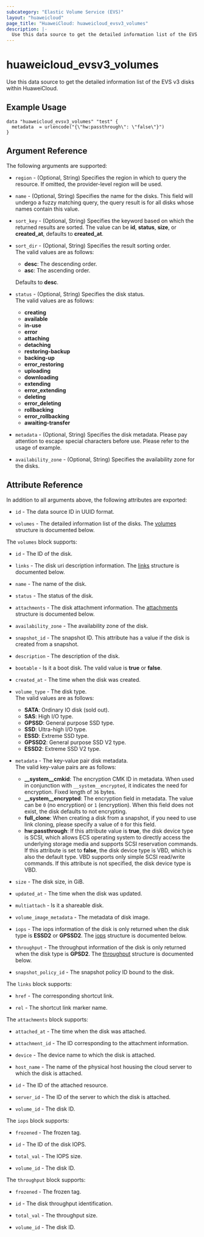```yaml
---
subcategory: "Elastic Volume Service (EVS)"
layout: "huaweicloud"
page_title: "HuaweiCloud: huaweicloud_evsv3_volumes"
description: |-
  Use this data source to get the detailed information list of the EVS v3 disks within HuaweiCloud.
---
```


# huaweicloud_evsv3_volumes

Use this data source to get the detailed information list of the EVS v3 disks within HuaweiCloud.

## Example Usage

```hcl
data "huaweicloud_evsv3_volumes" "test" {
  metadata  = urlencode("{\"hw:passthrough\": \"false\"}")
}
```

## Argument Reference

The following arguments are supported:

* `region` - (Optional, String) Specifies the region in which to query the resource.
  If omitted, the provider-level region will be used.

* `name` - (Optional, String) Specifies the name for the disks. This field will undergo a fuzzy matching query, the
  query result is for all disks whose names contain this value.

* `sort_key` - (Optional, String) Specifies the keyword based on which the returned results are sorted.
  The value can be **id**, **status**, **size**, or **created_at**, defaults to **created_at**.

* `sort_dir` - (Optional, String) Specifies the result sorting order.  
  The valid values are as follows:
  + **desc**: The descending order.
  + **asc**: The ascending order.

  Defaults to **desc**.

* `status` - (Optional, String) Specifies the disk status.  
  The valid values are as follows:
  + **creating**
  + **available**
  + **in-use**
  + **error**
  + **attaching**
  + **detaching**
  + **restoring-backup**
  + **backing-up**
  + **error_restoring**
  + **uploading**
  + **downloading**
  + **extending**
  + **error_extending**
  + **deleting**
  + **error_deleting**
  + **rollbacking**
  + **error_rollbacking**
  + **awaiting-transfer**

* `metadata` - (Optional, String) Specifies the disk metadata.
  Please pay attention to escape special characters before use. Please refer to the usage of example.

* `availability_zone` - (Optional, String) Specifies the availability zone for the disks.

## Attribute Reference

In addition to all arguments above, the following attributes are exported:

* `id` - The data source ID in UUID format.

* `volumes` - The detailed information list of the disks.
  The [volumes](#v3_volumes_struct) structure is documented below.

<a name="v3_volumes_struct"></a>
The `volumes` block supports:

* `id` - The ID of the disk.

* `links` - The disk uri description information.
  The [links](#v3_volumes_links_struct) structure is documented below.

* `name` - The name of the disk.

* `status` - The status of the disk.

* `attachments` - The disk attachment information.
  The [attachments](#v3_volumes_attachments_struct) structure is documented below.

* `availability_zone` - The availability zone of the disk.

* `snapshot_id` - The snapshot ID. This attribute has a value if the disk is created from a snapshot.

* `description` - The description of the disk.

* `bootable` - Is it a boot disk. The valid value is **true** or **false**.

* `created_at` - The time when the disk was created.

* `volume_type` - The disk type.  
  The valid values are as follows:
  + **SATA**: Ordinary IO disk (sold out).
  + **SAS**: High I/O type.
  + **GPSSD**: General purpose SSD type.
  + **SSD**: Ultra-high I/O type.
  + **ESSD**: Extreme SSD type.
  + **GPSSD2**: General purpose SSD V2 type.
  + **ESSD2**: Extreme SSD V2 type.

* `metadata` - The key-value pair disk metadata.  
  The valid key-value pairs are as follows:
  + **__system__cmkid**: The encryption CMK ID in metadata. When used in conjunction with `__system__encrypted`,
    it indicates the need for encryption. Fixed length of `36` bytes.
  + **__system__encrypted**: The encryption field in metadata. The value can be `0` (no encryption) or `1` (encryption).
    When this field does not exist, the disk defaults to not encrypting.
  + **full_clone**: When creating a disk from a snapshot, if you need to use link cloning, please specify a value of `0`
    for this field.
  + **hw:passthrough**: If this attribute value is **true**, the disk device type is SCSI, which allows ECS operating
    system to directly access the underlying storage media and supports SCSI reservation commands. If this attribute is
    set to **false**, the disk device type is VBD, which is also the default type. VBD supports only simple SCSI
    read/write commands. If this attribute is not specified, the disk device type is VBD.

* `size` - The disk size, in GiB.

* `updated_at` - The time when the disk was updated.

* `multiattach` - Is it a shareable disk.

* `volume_image_metadata` - The metadata of disk image.

* `iops` - The iops information of the disk is only returned when the disk type is **ESSD2** or **GPSSD2**.
  The [iops](#v3_volumes_iops_struct) structure is documented below.

* `throughput` - The throughput information of the disk is only returned when the disk type is **GPSD2**.
  The [throughput](#v3_volumes_throughput_struct) structure is documented below.

* `snapshot_policy_id` - The snapshot policy ID bound to the disk.

<a name="v3_volumes_links_struct"></a>
The `links` block supports:

* `href` - The corresponding shortcut link.

* `rel` - The shortcut link marker name.

<a name="v3_volumes_attachments_struct"></a>
The `attachments` block supports:

* `attached_at` - The time when the disk was attached.

* `attachment_id` - The ID corresponding to the attachment information.

* `device` - The device name to which the disk is attached.

* `host_name` - The name of the physical host housing the cloud server to which the disk is attached.

* `id` - The ID of the attached resource.

* `server_id` - The ID of the server to which the disk is attached.

* `volume_id` - The disk ID.

<a name="v3_volumes_iops_struct"></a>
The `iops` block supports:

* `frozened` - The frozen tag.

* `id` - The ID of the disk IOPS.

* `total_val` - The IOPS size.

* `volume_id` - The disk ID.

<a name="v3_volumes_throughput_struct"></a>
The `throughput` block supports:

* `frozened` - The frozen tag.

* `id` - The disk throughput identification.

* `total_val` - The throughput size.

* `volume_id` - The disk ID.
